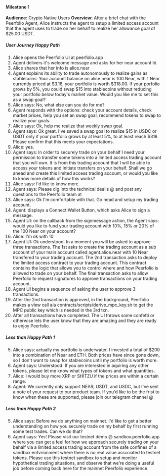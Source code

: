 #### Milestone 1

<b>Audience:</b> Crypto Native Users
<b>Overview:</b> After a brief chat with the Peerfolio Agent, Alice instructs the agent to setup a limited access account that the agent uses to trade on her behalf to realize her allowance goal of $25.00 USDT.


##### User Journey Happy Path
1. Alice opens the Peerfolio UI at peerfolio.app
1. Agent delivers it's welcome message and asks for her near account Id.
1. Alice shares that her info is alice.near
1. Agent explains its ability to trade autonomously to realize gains as stablecoins: Your account balance on alice.near is 100 Near, with 1 Near currently priced at $3.18, your portfolio is worth $318.00. If your porfolio grows by 5%, you could swap $15 into stablecoins without reducing your portfolio below today's market value. Would you like me to set this as a swap goal?
1. Alice says: No, what else can you do for me?
1. Agent responds with the options: check your account details, check market prices, help you set an swap goal, recommend tokens to swap to realize your goals.
1. Alice says: Ok, help me realize that weekly swap goal.
1. Agent says: Ok great. I've saved a swap goal to realize $15 in USDC or USDT only if your portfolio grows by at least 5%, to at least reach $318.  Please confirm that this meets your expectations.
1. Alice: yes.
1. Agent says: In order to securely trade on your behalf I need your permission to transfer some tokens into a limited access trading account that you will own. It is from this trading account that I will be able to access your tokens and initiate transfers on your behalf. Shall we go ahead and create this limited access trading account, or would you like to know more details of how this works?
1. Alice says: I'd like to know more.
1. Agent says: Please dig into the technical deails @ <github link to beneivo labs auth_proxy readme> and post any questions to the Peerfolio team at <telegram dev support group TBD>
1. Alice says: Ok I'm comfortable with that. Go head and setup my trading account.
1. Agent: displays a Connect Wallet Button, which asks Alice to sign a message.
1. Agent UI: on the callback from the signmessage action, the Agent says: would you like to fund your trading account with 10%, 15% or 20% of the 100 Near on your account?
1. Alice: I'm ok with 10
1. Agent UI: Ok understood. In a moment you will be asked to approve three transactions. The 1st asks to create the trading account as a sub account of your main account called agent.alice.near with 10 Near transfered to your trading account. The 2nd transaction asks to deploy the limited access contract to your trading account. This contract contains the logic that allows you to control where and how Peerfolio is allowed to trade on your behalf. The final transaction asks to allow Peerfolio to request signatures to approve transactions on your trading account.
1. Agent UI begins a sequence of asking the user to approve 3 transactions.
1. After the 2nd transaction is approved, in the background, Peerfolio
makes a view call ala contracts/scripts/derive_mpc_key.sh to get the MPC public key which is needed in the 3rd txn.
1. After all transactions have completed.  The UI throws some confetti or otherwise lets the user know that they are amazing and they are ready to enjoy Peerfolio.


##### Less than Happy Path 1
5. Alice says: actually my portfolio is underwater. I invested a total of $200 into a combination of Near and ETH. Both prices have since gone down, so I don't want to swap for stablecoins until my portfolio is worth more.
6. Agent says: Understood. If you are interested in aquiring any other tokens, please let me know what types of tokens and what quantities.
7. Alice: I would buy more XRP or SHITZU if the prices are within a certain range.
8. Agent: We currently only support NEAR, USDT, and USDC, but I've sent a note of your request to our product team.  If you'd like to be the frist to know when these are supported, please join our telegram channel @ <benevio labs telegram annoucements channel>


##### Less than Happy Path 2
5. Alice says: Before we do anything on mainnet. I'd like to get a better understanding on how you securely trade on my behalf by first running some test trades. Can we do that?
6. Agent says: Yes! Please visit our testnet demo @ sandbox.peerfolio.app where you can get a feel for how we approach securely trading on your behalf via a limited access trading account from the safe confines of a sandbox enfvrionment where there is no real value asscoiated to testnet tokens. Please use this testnet sandbox to setup and monitor hypothetical trading situations, and observe that we're doing a useful job before coming back here for the mainnet Peerfolio experience.
